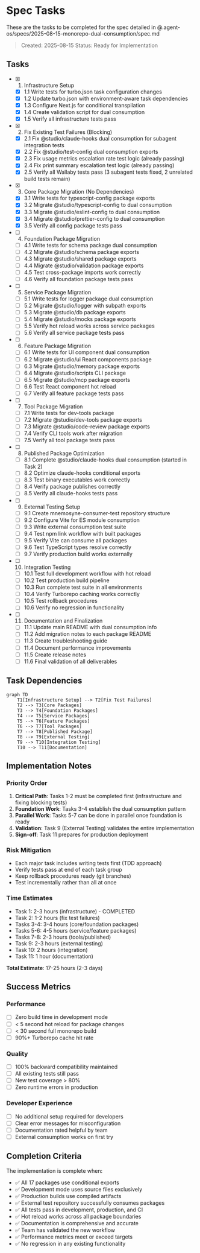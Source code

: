 # Spec Tasks

These are the tasks to be completed for the spec detailed in @.agent-os/specs/2025-08-15-monorepo-dual-consumption/spec.md

> Created: 2025-08-15
> Status: Ready for Implementation

## Tasks

- [x] 1. Infrastructure Setup
  - [x] 1.1 Write tests for turbo.json task configuration changes
  - [x] 1.2 Update turbo.json with environment-aware task dependencies
  - [x] 1.3 Configure Next.js for conditional transpilation
  - [x] 1.4 Create validation script for dual consumption
  - [x] 1.5 Verify all infrastructure tests pass

- [x] 2. Fix Existing Test Failures (Blocking)
  - [x] 2.1 Fix @studio/claude-hooks dual consumption for subagent integration tests
  - [x] 2.2 Fix @studio/test-config dual consumption exports
  - [x] 2.3 Fix usage metrics escalation rate test logic (already passing)
  - [x] 2.4 Fix print summary escalation test logic (already passing)
  - [x] 2.5 Verify all Wallaby tests pass (3 subagent tests fixed, 2 unrelated build tests remain)

- [x] 3. Core Package Migration (No Dependencies)
  - [x] 3.1 Write tests for typescript-config package exports
  - [x] 3.2 Migrate @studio/typescript-config to dual consumption
  - [x] 3.3 Migrate @studio/eslint-config to dual consumption
  - [x] 3.4 Migrate @studio/prettier-config to dual consumption
  - [x] 3.5 Verify all config package tests pass

- [ ] 4. Foundation Package Migration
  - [ ] 4.1 Write tests for schema package dual consumption
  - [ ] 4.2 Migrate @studio/schema package exports
  - [ ] 4.3 Migrate @studio/shared package exports
  - [ ] 4.4 Migrate @studio/validation package exports
  - [ ] 4.5 Test cross-package imports work correctly
  - [ ] 4.6 Verify all foundation package tests pass

- [ ] 5. Service Package Migration
  - [ ] 5.1 Write tests for logger package dual consumption
  - [ ] 5.2 Migrate @studio/logger with subpath exports
  - [ ] 5.3 Migrate @studio/db package exports
  - [ ] 5.4 Migrate @studio/mocks package exports
  - [ ] 5.5 Verify hot reload works across service packages
  - [ ] 5.6 Verify all service package tests pass

- [ ] 6. Feature Package Migration
  - [ ] 6.1 Write tests for UI component dual consumption
  - [ ] 6.2 Migrate @studio/ui React components package
  - [ ] 6.3 Migrate @studio/memory package exports
  - [ ] 6.4 Migrate @studio/scripts CLI package
  - [ ] 6.5 Migrate @studio/mcp package exports
  - [ ] 6.6 Test React component hot reload
  - [ ] 6.7 Verify all feature package tests pass

- [ ] 7. Tool Package Migration
  - [ ] 7.1 Write tests for dev-tools package
  - [ ] 7.2 Migrate @studio/dev-tools package exports
  - [ ] 7.3 Migrate @studio/code-review package exports
  - [ ] 7.4 Verify CLI tools work after migration
  - [ ] 7.5 Verify all tool package tests pass

- [ ] 8. Published Package Optimization
  - [ ] 8.1 Complete @studio/claude-hooks dual consumption (started in Task 2)
  - [ ] 8.2 Optimize claude-hooks conditional exports
  - [ ] 8.3 Test binary executables work correctly
  - [ ] 8.4 Verify package publishes correctly
  - [ ] 8.5 Verify all claude-hooks tests pass

- [ ] 9. External Testing Setup
  - [ ] 9.1 Create mnemosyne-consumer-test repository structure
  - [ ] 9.2 Configure Vite for ES module consumption
  - [ ] 9.3 Write external consumption test suite
  - [ ] 9.4 Test npm link workflow with built packages
  - [ ] 9.5 Verify Vite can consume all packages
  - [ ] 9.6 Test TypeScript types resolve correctly
  - [ ] 9.7 Verify production build works externally

- [ ] 10. Integration Testing
  - [ ] 10.1 Test full development workflow with hot reload
  - [ ] 10.2 Test production build pipeline
  - [ ] 10.3 Run complete test suite in all environments
  - [ ] 10.4 Verify Turborepo caching works correctly
  - [ ] 10.5 Test rollback procedures
  - [ ] 10.6 Verify no regression in functionality

- [ ] 11. Documentation and Finalization
  - [ ] 11.1 Update main README with dual consumption info
  - [ ] 11.2 Add migration notes to each package README
  - [ ] 11.3 Create troubleshooting guide
  - [ ] 11.4 Document performance improvements
  - [ ] 11.5 Create release notes
  - [ ] 11.6 Final validation of all deliverables

## Task Dependencies

```mermaid
graph TD
    T1[Infrastructure Setup] --> T2[Fix Test Failures]
    T2 --> T3[Core Packages]
    T3 --> T4[Foundation Packages]
    T4 --> T5[Service Packages]
    T5 --> T6[Feature Packages]
    T6 --> T7[Tool Packages]
    T7 --> T8[Published Package]
    T8 --> T9[External Testing]
    T9 --> T10[Integration Testing]
    T10 --> T11[Documentation]
```

## Implementation Notes

### Priority Order

1. **Critical Path**: Tasks 1-2 must be completed first (infrastructure and fixing blocking tests)
2. **Foundation Work**: Tasks 3-4 establish the dual consumption pattern
3. **Parallel Work**: Tasks 5-7 can be done in parallel once foundation is ready
4. **Validation**: Task 9 (External Testing) validates the entire implementation
5. **Sign-off**: Task 11 prepares for production deployment

### Risk Mitigation

- Each major task includes writing tests first (TDD approach)
- Verify tests pass at end of each task group
- Keep rollback procedures ready (git branches)
- Test incrementally rather than all at once

### Time Estimates

- Task 1: 2-3 hours (infrastructure) - COMPLETED
- Task 2: 1-2 hours (fix test failures)
- Tasks 3-4: 3-4 hours (core/foundation packages)
- Tasks 5-6: 4-5 hours (service/feature packages)
- Tasks 7-8: 2-3 hours (tools/published)
- Task 9: 2-3 hours (external testing)
- Task 10: 2 hours (integration)
- Task 11: 1 hour (documentation)

**Total Estimate**: 17-25 hours (2-3 days)

## Success Metrics

### Performance

- [ ] Zero build time in development mode
- [ ] < 5 second hot reload for package changes
- [ ] < 30 second full monorepo build
- [ ] 90%+ Turborepo cache hit rate

### Quality

- [ ] 100% backward compatibility maintained
- [ ] All existing tests still pass
- [ ] New test coverage > 80%
- [ ] Zero runtime errors in production

### Developer Experience

- [ ] No additional setup required for developers
- [ ] Clear error messages for misconfiguration
- [ ] Documentation rated helpful by team
- [ ] External consumption works on first try

## Completion Criteria

The implementation is complete when:

- ✅ All 17 packages use conditional exports
- ✅ Development mode uses source files exclusively
- ✅ Production builds use compiled artifacts
- ✅ External test repository successfully consumes packages
- ✅ All tests pass in development, production, and CI
- ✅ Hot reload works across all package boundaries
- ✅ Documentation is comprehensive and accurate
- ✅ Team has validated the new workflow
- ✅ Performance metrics meet or exceed targets
- ✅ No regression in any existing functionality
